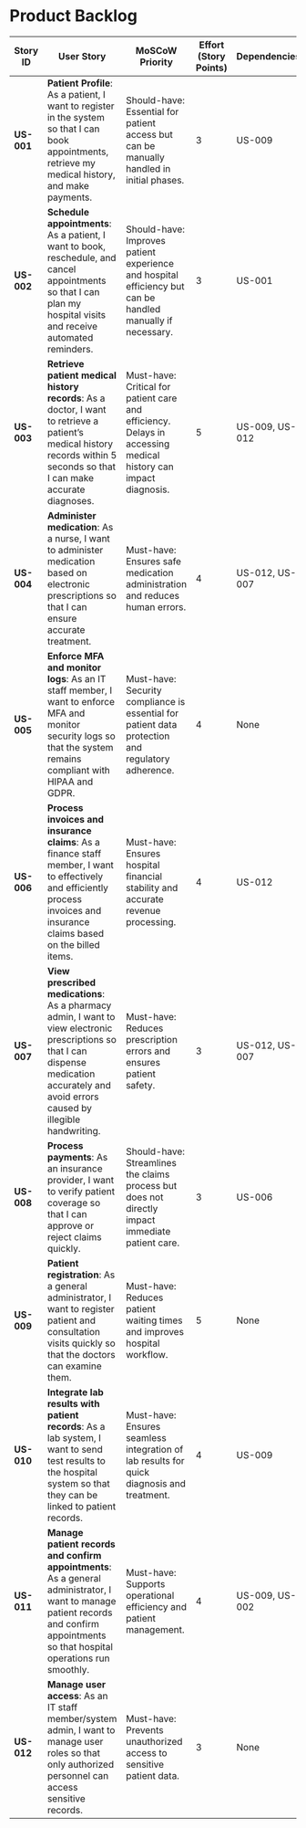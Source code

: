 # **Product Backlog**

| Story ID | User Story | MoSCoW Priority | Effort (Story Points) | Dependencies |
|----------|------------|------------------|------------------------|--------------|
| **US-001** | **Patient Profile**: As a patient, I want to register in the system so that I can book appointments, retrieve my medical history, and make payments. | Should-have: Essential for patient access but can be manually handled in initial phases. | 3 | US-009 |
| **US-002** | **Schedule appointments**: As a patient, I want to book, reschedule, and cancel appointments so that I can plan my hospital visits and receive automated reminders. | Should-have: Improves patient experience and hospital efficiency but can be handled manually if necessary. | 3 | US-001 |
| **US-003** | **Retrieve patient medical history records**: As a doctor, I want to retrieve a patient’s medical history records within 5 seconds so that I can make accurate diagnoses. | Must-have: Critical for patient care and efficiency. Delays in accessing medical history can impact diagnosis. | 5 | US-009, US-012 |
| **US-004** | **Administer medication**: As a nurse, I want to administer medication based on electronic prescriptions so that I can ensure accurate treatment. | Must-have: Ensures safe medication administration and reduces human errors. | 4 | US-012, US-007 |
| **US-005** | **Enforce MFA and monitor logs**: As an IT staff member, I want to enforce MFA and monitor security logs so that the system remains compliant with HIPAA and GDPR. | Must-have: Security compliance is essential for patient data protection and regulatory adherence. | 4 | None |
| **US-006** | **Process invoices and insurance claims**: As a finance staff member, I want to effectively and efficiently process invoices and insurance claims based on the billed items. | Must-have: Ensures hospital financial stability and accurate revenue processing. | 4 | US-012 |
| **US-007** | **View prescribed medications**: As a pharmacy admin, I want to view electronic prescriptions so that I can dispense medication accurately and avoid errors caused by illegible handwriting. | Must-have: Reduces prescription errors and ensures patient safety. | 3 | US-012, US-007 |
| **US-008** | **Process payments**: As an insurance provider, I want to verify patient coverage so that I can approve or reject claims quickly. | Should-have: Streamlines the claims process but does not directly impact immediate patient care. | 3 | US-006 |
| **US-009** | **Patient registration**: As a general administrator, I want to register patient and consultation visits quickly so that the doctors can examine them. | Must-have: Reduces patient waiting times and improves hospital workflow. | 5 | None |
| **US-010** | **Integrate lab results with patient records**: As a lab system, I want to send test results to the hospital system so that they can be linked to patient records. | Must-have: Ensures seamless integration of lab results for quick diagnosis and treatment. | 4 | US-009 |
| **US-011** | **Manage patient records and confirm appointments**: As a general administrator, I want to manage patient records and confirm appointments so that hospital operations run smoothly. | Must-have: Supports operational efficiency and patient management. | 4 | US-009, US-002 |
| **US-012** | **Manage user access**: As an IT staff member/system admin, I want to manage user roles so that only authorized personnel can access sensitive records. | Must-have: Prevents unauthorized access to sensitive patient data. | 3 | None |
